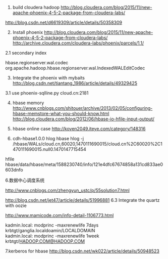 1. build cloudera hadoop
http://blog.cloudera.com/blog/2015/11/new-apache-phoenix-4-5-2-package-from-cloudera-labs/

http://blog.csdn.net/d6619309/article/details/50358309

2. Install phoenix
http://blog.cloudera.com/blog/2015/11/new-apache-phoenix-4-5-2-package-from-cloudera-labs/
http://archive.cloudera.com/cloudera-labs/phoenix/parcels/1.1/

2.1 secondary index
	
<property>
 <name>hbase.regionserver.wal.codec</name>
 <value>org.apache.hadoop.hbase.regionserver.wal.IndexedWALEditCodec</value>
</property>


3. Integrate the phoenix with mybaits
http://blog.csdn.net/tiantang_1986/article/details/49329425

3.1 use 
phoenix-sqlline.py cloud.cn:2181



4. hbase memory
http://www.cnblogs.com/shitouer/archive/2013/02/05/configuring-hbase-memstore-what-you-should-know.html
http://blog.cloudera.com/blog/2012/06/hbase-io-hfile-input-output/

5. hbase online case
http://koven2049.iteye.com/category/148316





6. cdh-hbase1.0.0
hlog
hbase hlog -j /hbase/WALs/cloud.cn,60020,1470111690015/cloud.cn%2C60020%2C1470111690015.null0.1470147715454

hfile
hbase/data/hbase/meta/1588230740/info/121e4dfc67674858a131cd833ae0603dnfo


6.数据中心调度系统

http://www.cnblogs.com/zhengyun_ustc/p/55solution7.html

http://blog.csdn.net/jet47/article/details/51996881
6.3 Integrate the quartz with oozie

http://www.mamicode.com/info-detail-1106773.html




kadmin.local: modprinc -maxrenewlife 7days krbtgt/ganglia.localdoamin/LOCALDOMAIN	
kadmin.local: modprinc -maxrenewlife 1week krbtgt/HADOOP.COM@HADOOP.COM

7.kerberos for hbase
http://blog.csdn.net/wk022/article/details/50948523




